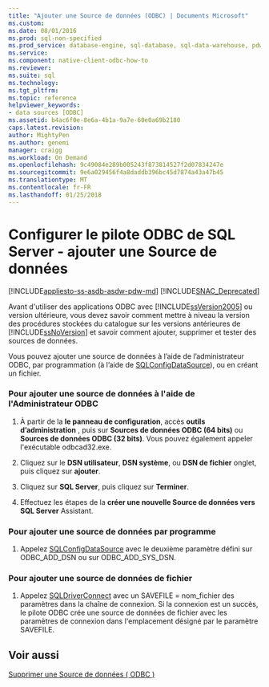 ```yaml
---
title: "Ajouter une Source de données (ODBC) | Documents Microsoft"
ms.custom: 
ms.date: 08/01/2016
ms.prod: sql-non-specified
ms.prod_service: database-engine, sql-database, sql-data-warehouse, pdw
ms.service: 
ms.component: native-client-odbc-how-to
ms.reviewer: 
ms.suite: sql
ms.technology: 
ms.tgt_pltfrm: 
ms.topic: reference
helpviewer_keywords:
- data sources [ODBC]
ms.assetid: b4ac6f0e-8e6a-4b1a-9a7e-60e0a69b2180
caps.latest.revision: 
author: MightyPen
ms.author: genemi
manager: craigg
ms.workload: On Demand
ms.openlocfilehash: 9c49084e289b005243f873814527f2d07834247e
ms.sourcegitcommit: 9e6a029456f4a8daddb396bc45d7874a43a47b45
ms.translationtype: MT
ms.contentlocale: fr-FR
ms.lasthandoff: 01/25/2018
---
```

# <a name="configuring-the-sql-server-odbc-driver---add-a-data-source"></a>Configurer le pilote ODBC de SQL Server - ajouter une Source de données
[!INCLUDE[appliesto-ss-asdb-asdw-pdw-md](../../includes/appliesto-ss-asdb-asdw-pdw-md.md)]
[!INCLUDE[SNAC_Deprecated](../../includes/snac-deprecated.md)]

  Avant d'utiliser des applications ODBC avec [!INCLUDE[ssVersion2005](../../includes/ssversion2005-md.md)] ou version ultérieure, vous devez savoir comment mettre à niveau la version des procédures stockées du catalogue sur les versions antérieures de [!INCLUDE[ssNoVersion](../../includes/ssnoversion-md.md)] et savoir comment ajouter, supprimer et tester des sources de données.  
  
  Vous pouvez ajouter une source de données à l’aide de l’administrateur ODBC, par programmation (à l’aide de [SQLConfigDataSource](../../relational-databases/native-client-odbc-api/sqlconfigdatasource.md)), ou en créant un fichier.  
  
### <a name="to-add-a-data-source-by-using-odbc-administrator"></a>Pour ajouter une source de données à l'aide de l'Administrateur ODBC  
  
1.  À partir de la **le panneau de configuration**, accès **outils d’administration** , puis sur **Sources de données ODBC (64 bits)** ou **Sources de données ODBC (32 bits)**. Vous pouvez également appeler l'exécutable odbcad32.exe.  
  
2.  Cliquez sur le **DSN utilisateur**, **DSN système**, ou **DSN de fichier** onglet, puis cliquez sur **ajouter**.  
  
3.  Cliquez sur **SQL Server**, puis cliquez sur **Terminer**.  
  
4.  Effectuez les étapes de la **créer une nouvelle Source de données vers SQL Server** Assistant.  
  
### <a name="to-add-a-data-source-programmatically"></a>Pour ajouter une source de données par programme  
  
1.  Appelez [SQLConfigDataSource](../../relational-databases/native-client-odbc-api/sqlconfigdatasource.md) avec le deuxième paramètre défini sur ODBC_ADD_DSN ou sur ODBC_ADD_SYS_DSN.  
  
### <a name="to-add-a-file-data-source"></a>Pour ajouter une source de données de fichier  
  
1.  Appelez [SQLDriverConnect](../../relational-databases/native-client-odbc-api/sqldriverconnect.md) avec un SAVEFILE = nom_fichier des paramètres dans la chaîne de connexion. Si la connexion est un succès, le pilote ODBC crée une source de données de fichier avec les paramètres de connexion dans l'emplacement désigné par le paramètre SAVEFILE.  
  
## <a name="see-also"></a>Voir aussi  
[Supprimer une Source de données &#40; ODBC &#41;](../../relational-databases/native-client-odbc-how-to/configuring-the-sql-server-odbc-driver-delete-a-data-source.md)    
  
  
